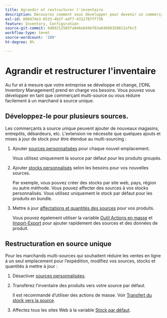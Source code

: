 ```yaml
---
title: Agrandir et restructurer l'inventaire
description: Découvrez comment vous développer pour devenir un commerçant multi-source ou réduire à un marchand à source unique.
exl-id: 880474e3-6533-4b2f-adf7-4312787ff736
feature: Inventory, Configuration
source-git-commit: 4d89212585fa846eb94bf83a640d0358812afbc5
workflow-type: tm+mt
source-wordcount: '209'
ht-degree: 0%

---
```


# Agrandir et restructurer l&#39;inventaire

Au fur et à mesure que votre entreprise se développe et change, [!DNL Inventory Management] prend en charge vos besoins. Vous pouvez vous développer en tant que commerçant multi-source ou vous réduire facilement à un marchand à source unique.

## Développez-le pour plusieurs sources.

Les commerçants à source unique peuvent ajouter de nouveaux magasins, entrepôts, débardeurs, etc. L&#39;extension ne nécessite que quelques ajouts et mises à jour de stock pour être étendue au multi-sourcing :

1. Ajouter [sources personnalisées](sources-add.md) pour chaque nouvel emplacement.

   Vous utilisez uniquement la source par défaut pour les produits groupés.

1. Ajouter [stocks personnalisés](stocks-add.md) selon les besoins pour vos nouvelles sources.

   Par exemple, vous pouvez créer des stocks par site web, pays, région ou autre méthode. Vous pouvez affecter des sources à vos stocks personnalisés. Vous utilisez uniquement le stock par défaut pour les produits en bundle.

1. Mettre à jour [affectations et quantités des sources](quantities-manage.md) pour vos produits.

   Vous pouvez également utiliser la variable [Outil Actions en masse](bulk-assignment.md) et [Import-Export](inventory-import-export.md) pour ajouter rapidement des sources et des données de produit.

## Restructuration en source unique

Pour les marchands multi-sources qui souhaitent réduire les ventes en ligne à un seul emplacement pour l’expédition, modifiez vos sources, stocks et quantités à mettre à jour :

1. Désactiver [sources personnalisées](sources-disable.md).

1. Transférez l’inventaire des produits vers votre source par défaut.

   Il est recommandé d’utiliser des actions de masse. Voir [Transfert du stock vers la source](inventory-transfer.md).

1. Affectez tous les sites Web à la variable [Stock par défaut](stocks-manage.md).
